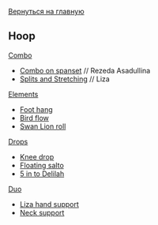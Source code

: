 [Вернуться на главную](/)

## Hoop

[Combo](/hoop/combo)

* [Combo on spanset](/hoop/combo#combo-on-spanset) // Rezeda Asadullina
* [Splits and Stretching](/hoop/combo#splits-and-stretching) // Liza

[Elements](/hoop/elements)

* [Foot hang](/hoop/elements#foot-hang)
* [Bird flow](/hoop/elements#bird-flow)
* [Swan Lion roll](/hoop/elements#swan-lion-roll)

[Drops](/hoop/drops)

* [Knee drop](/hoop/drops#knee-drop) 
* [Floating salto](/hoop/drops#floating-salto) 
* [5 in to Delilah](/hoop/drops#5-into-delilah) 

[Duo](/hoop/duo)

* [Liza hand support](/hoop/duo#liza-hand-support) 
* [Neck support](/hoop/duo#neck-support) 
